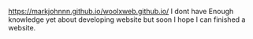 https://markjohnnn.github.io/woolxweb.github.io/
I dont have Enough knowledge yet about developing website but soon I hope I can finished a website.
